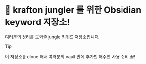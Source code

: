 # 🫡 krafton jungler 를 위한 Obsidian keyword 저장소!

여러분의 정리를 도와줄 jungle 키워드 저장소입니다.

>[!tip]
> 이 저장소를 clone 해서 여러분의 vault 안에 추가만 해주면 사용 준비 끝!
>

